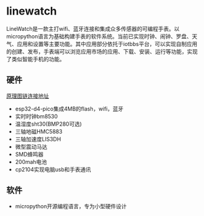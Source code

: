 # linewatch
LineWatch是一款主打wifi、蓝牙连接和集成众多传感器的可编程手表。以micropython语言为基础构建手表的软件系统。当前已实现时钟、闹钟、罗盘、天气、应用和设置等主要功能。其中应用部分依托于iotbbs平台，可以实现自制应用的创建、发布，手表端可以浏览应用市场的应用、下载、安装、运行等功能，实现了类似智能手机的功能。

## 硬件

[原理图链连接地址](https://iotbbs.vip/download)

- esp32-d4-pico集成4MB的flash，wifi，蓝牙
- 实时时钟bm8530
- 温湿度sht30(BMP280可选)
- 三轴地磁HMC5883
- 三轴加速度LIS3DH
- 微型震动马达
- SMD蜂鸣器
- 200mah电池
- cp2104实现电脑usb和手表通讯

## 软件

- micropython开源编程语言，专为小型硬件设计

